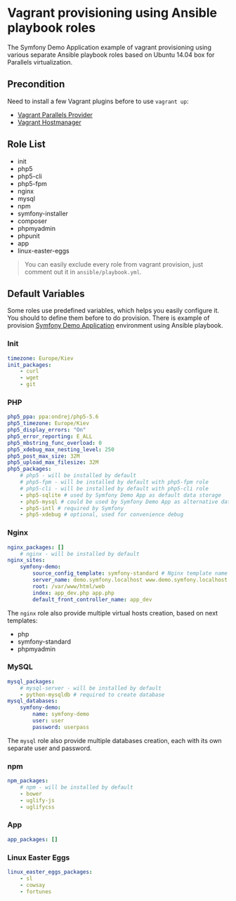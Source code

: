# Vagrant provisioning using Ansible playbook roles

The Symfony Demo Application example of vagrant provisioning using various separate Ansible playbook roles based on Ubuntu 14.04 box for Parallels virtualization.

## Precondition

Need to install a few Vagrant plugins before to use `vagrant up`:

* [Vagrant Parallels Provider](http://parallels.github.io/vagrant-parallels/)
* [Vagrant Hostmanager](https://github.com/smdahlen/vagrant-hostmanager)

## Role List

* init
* php5
* php5-cli
* php5-fpm
* nginx
* mysql
* npm
* symfony-installer
* composer
* phpmyadmin
* phpunit
* app
* linux-easter-eggs

> You can easily exclude every role from vagrant provision, just comment out it in `ansible/playbook.yml`.

## Default Variables

Some roles use predefined variables, which helps you easily configure it.
You should to define them before to do provision.
There is example of provision [Symfony Demo Application](https://github.com/symfony/symfony-demo) environment using Ansible playbook.

### Init

``` yaml
timezone: Europe/Kiev
init_packages:
    - curl
    - wget
    - git
```

### PHP

``` yaml
php5_ppa: ppa:ondrej/php5-5.6
php5_timezone: Europe/Kiev
php5_display_errors: "On"
php5_error_reporting: E_ALL
php5_mbstring_func_overload: 0
php5_xdebug_max_nesting_level: 250
php5_post_max_size: 32M
php5_upload_max_filesize: 32M
php5_packages:
    # php5 - will be installed by default
    # php5-fpm - will be installed by default with php5-fpm role
    # php5-cli - will be installed by default with php5-cli role
    - php5-sqlite # used by Symfony Demo App as default data storage
    - php5-mysql # could be used by Symfony Demo App as alternative data storage
    - php5-intl # required by Symfony
    - php5-xdebug # optional, used for convenience debug
```

### Nginx

``` yaml
nginx_packages: []
    # nginx - will be installed by default
nginx_sites:
    symfony-demo:
        source_config_template: symfony-standard # Nginx template name for Symfony Framework
        server_name: demo.symfony.localhost www.demo.symfony.localhost
        root: /var/www/html/web
        index: app_dev.php app.php
        default_front_controller_name: app_dev
```

The `nginx` role also provide multiple virtual hosts creation, based on next templates:

* php
* symfony-standard
* phpmyadmin

### MySQL

``` yaml
mysql_packages:
    # mysql-server - will be installed by default
    - python-mysqldb # required to create database
mysql_databases:
    symfony-demo:
        name: symfony-demo
        user: user
        password: userpass
```

The `mysql` role also provide multiple databases creation, each with its own separate user and password.

### npm

``` yaml
npm_packages:
    # npm - will be installed by default
    - bower
    - uglify-js
    - uglifycss
```

### App

``` yaml
app_packages: []
```

### Linux Easter Eggs

``` yaml
linux_easter_eggs_packages:
    - sl
    - cowsay
    - fortunes
```

